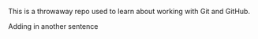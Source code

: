 This is a throwaway repo used to learn about working with Git and GitHub.

Adding in another sentence
